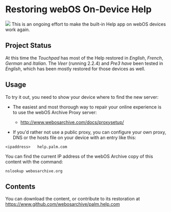 # Restoring webOS On-Device Help

<img src="http://www.webosarchive.com/help.png">
This is an ongoing effort to make the built-in Help app on webOS devices work again.

## Project Status

At this time the *Touchpad* has most of the Help restored in *English*, *French*, *German* and *Italian*. The *Veer* (running 2.2.4) and *Pre3 have* been tested in *English*, which has been mostly restored for those devices as well.

## Usage

To try it out, you need to show your device where to find the new server:

- The easiest and most thorough way to repair your online experience is to use the webOS Archive Proxy server:
    - <a href="http://www.webosarchive.com/docs/proxysetup/">http://www.webosarchive.com/docs/proxysetup/</a>

- If you'd rather not use a public proxy, you can configure your own proxy, DNS or the hosts file on your device with an entry like this:

`<ipaddress>   help.palm.com`
	
You can find the current IP address of the webOS Archive copy of this content with the command:

`nslookup webosarchive.org`

## Contents

You can download the content, or contribute to its restoration at <a href="https://www.github.com/webosarchive/palm.help.com">https://www.github.com/webosarchive/palm.help.com</a>